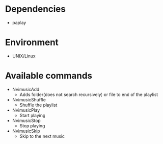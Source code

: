 # Dependencies
- paplay

# Environment
- UNIX/Linux

# Available commands
- NvimusicAdd
    - Adds folder(does not search recursively) or file to end of the playlist
- NvimusicShuffle
    - Shuffle the playlist
- NvimusicPlay
    - Start playing
- NvimusicStop
    - Stop playing
- NvimusicSkip
    - Skip to the next music
